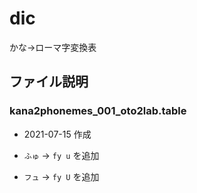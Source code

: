 # dic

かな→ローマ字変換表

## ファイル説明

### kana2phonemes_001_oto2lab.table

- 2021-07-15 作成
- `ふゅ` → `fy u` を追加

- `フュ`  → `fy U` を追加


